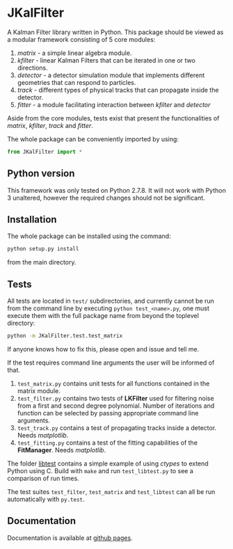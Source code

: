 JKalFilter
===========

A Kalman Filter library written in Python. This package should be viewed as a
modular framework consisting of 5 core modules:

1. *matrix* - a simple linear algebra module.
2. *kfilter* - linear Kalman Filters that can be iterated in one or two
   directions.
3. *detector* - a detector simulation module that implements different
   geometries that can respond to particles.
4. *track* - different types of physical tracks that can propagate inside the
   detector.
5. *fitter* - a module facilitating interaction between *kfilter* and
   *detector*

Aside from the core modules, tests exist that present the functionalities of
*matrix*, *kfilter*, *track* and *fitter*.

The whole package can be conveniently imported by using:
```python
from JKalFilter import *
```

Python version
--------------
This framework was only tested on Python 2.7.8. It will not work with Python 3
unaltered, however the required changes should not be significant.


Installation
-------------
The whole package can be installed using the command:
```bash
python setup.py install
```
from the main directory.


Tests
-----
All tests are located in `test/` subdirectories, and currently cannot be run
from the command line by executing `python test_<name>.py`, one must execute
them with the full package name from beyond the toplevel directory:
```bash
python -m JKalFilter.test.test_matrix
```
If anyone knows how to fix this, please open and issue and tell me.

If the test requires command line arguments the user will be informed of that.

1. `test_matrix.py` contains unit tests for all functions contained in the
   matrix module.
2. `test_filter.py` contains two tests of **LKFilter** used for filtering
   noise from a first and second degree polynomial. Number of iterations
   and function can be selected by passing appropriate command line arguments.
3. `test_track.py` contains a test of propagating tracks inside a detector.
   Needs *matplotlib*.
4. `test_fitting.py` contains a test of the fitting capabilities of the
   **FitManager**. Needs *matplotlib*.

The folder [libtest](./libtest) contains a simple example of using *ctypes* to
extend Python using C. Build with `make` and run `test_libtest.py` to see a
comparison of run times.

The test suites `test_filter`, `test_matrix` and `test_libtest` can all be run
automatically with `py.test`.

Documentation
-------------

Documentation is available at [github pages](https://jepio.github.com/JKalFilter).

